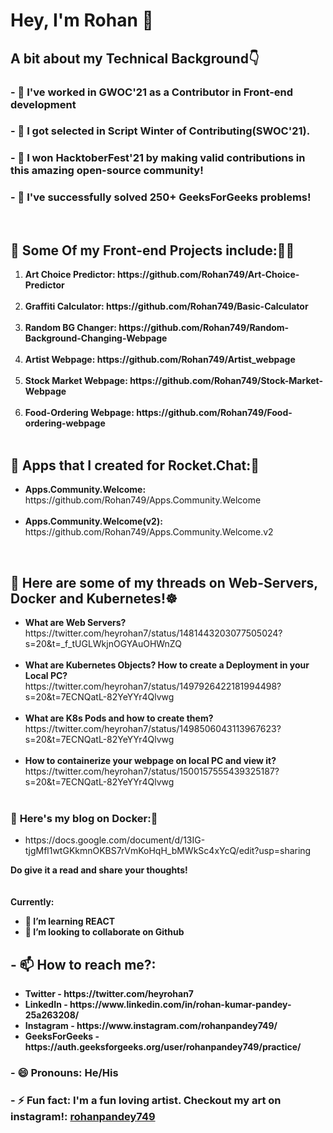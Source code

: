 # Hey, I'm Rohan 👋

## A bit about my Technical Background👇

### - 🔭 I've worked in GWOC'21 as a Contributor in Front-end development
### - 🔭 I got selected in Script Winter of Contributing(SWOC'21).
### - 🔭 I won HacktoberFest'21 by making valid contributions in this amazing open-source community!
### - 🔭 I've successfully solved 250+ GeeksForGeeks problems!
<br>


##  🎒 Some Of my Front-end Projects include:💂‍♀️<br>
<ol>
    <li><strong> Art Choice Predictor: https://github.com/Rohan749/Art-Choice-Predictor </strong></li>
    <br>
    <li><strong> Graffiti Calculator: https://github.com/Rohan749/Basic-Calculator </strong></li>
    <br>
    <li><strong> Random BG Changer: https://github.com/Rohan749/Random-Background-Changing-Webpage </strong> </li>
    <br>
    <li><strong> Artist Webpage: https://github.com/Rohan749/Artist_webpage </strong> </li>
    <br>
    <li><strong> Stock Market Webpage: https://github.com/Rohan749/Stock-Market-Webpage </strong> </li>
    <br>
    <li><strong> Food-Ordering Webpage: https://github.com/Rohan749/Food-ordering-webpage </strong> </li>
    <br>
</ol>

## 🎒 Apps that I created for Rocket.Chat:🚀
   <ul>
    <li> 
      <strong>Apps.Community.Welcome:</strong> https://github.com/Rohan749/Apps.Community.Welcome 
    </li>
    <br>
    <li>
       <strong>Apps.Community.Welcome(v2):</strong> https://github.com/Rohan749/Apps.Community.Welcome.v2
    </li>
   </ul>
   <br>

## 🎒 Here are some of my threads on Web-Servers, Docker and Kubernetes!☸️ 
<ul>
   <strong><li>What are Web Servers?</strong><br> https://twitter.com/heyrohan7/status/1481443203077505024?s=20&t=_f_tUGLWkjnOGYAuOHWnZQ</li><br>
     <strong><li>What are Kubernetes Objects? How to create a Deployment in your Local PC?</strong><br>
    https://twitter.com/heyrohan7/status/1497926422181994498?s=20&t=7ECNQatL-82YeYYr4Qlvwg</li><br>
    <strong><li>What are K8s Pods and how to create them?</strong> <br>
         https://twitter.com/heyrohan7/status/1498506043113967623?s=20&t=7ECNQatL-82YeYYr4Qlvwg </li><br>
   <strong><li>How to containerize your webpage on local PC and view it?</strong><br>
       https://twitter.com/heyrohan7/status/1500157555439325187?s=20&t=7ECNQatL-82YeYYr4Qlvwg</li><br>
    </ul>
        
 ### 🎒 <strong>Here's my blog on Docker:🐋</strong><br> 
 <ul><li>https://docs.google.com/document/d/13IG-tjgMfl1wtGKkmnOKBS7rVmKoHqH_bMWkSc4xYcQ/edit?usp=sharing <br></li></ul>
<strong> Do give it a read and share your thoughts!<br></strong>
<br>
<br>
<strong>Currently:</strong>
      <ul> <strong>
    <li> 🌱 I’m learning <strong>REACT</strong> </li>
    <li> 👯 I’m looking to collaborate on Github </li>
    <strong>
    </ul>
    
    
## - 📫 How to reach me?:  
<ul>
  <li>Twitter - https://twitter.com/heyrohan7</li>   
  <li>LinkedIn - https://www.linkedin.com/in/rohan-kumar-pandey-25a263208/</li>
  <li>Instagram - https://www.instagram.com/rohanpandey749/ </li>
  <li>GeeksForGeeks - https://auth.geeksforgeeks.org/user/rohanpandey749/practice/</li> 
</ul>

### - 😄 Pronouns: He/His
### - ⚡ Fun fact: I'm a fun loving artist. Checkout my art on instagram!: [rohanpandey749](https://www.instagram.com/rohanpandey749/) 

